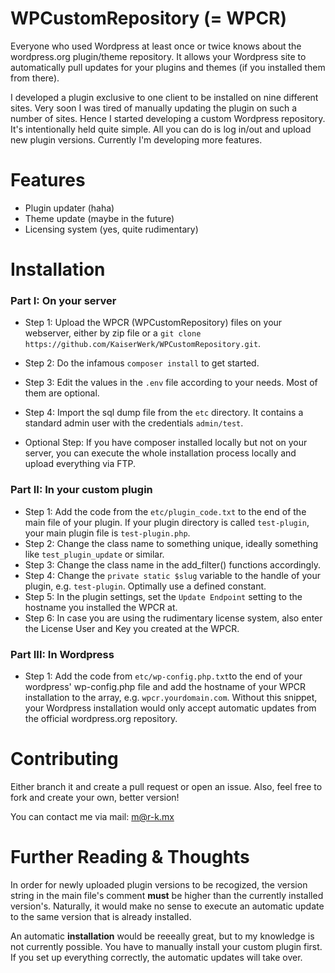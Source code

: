 # WPCustomRepository (= WPCR)

Everyone who used Wordpress at least once or twice knows about the wordpress.org plugin/theme repository. It allows your Wordpress site to automatically pull updates for your plugins and themes (if you installed them from there).

I developed a plugin exclusive to one client to be installed on nine different sites. Very soon I was tired of manually updating the plugin on such a number of sites. Hence I started developing a custom Wordpress repository. It's intentionally held quite simple. All you can do is log in/out and upload new plugin versions. Currently I'm developing more features.

# Features

* Plugin updater (haha)
* Theme update (maybe in the future)
* Licensing system (yes, quite rudimentary)

# Installation
### Part I: On your server

* Step 1: Upload the WPCR (WPCustomRepository) files on your webserver, either by zip file or a ```git clone https://github.com/KaiserWerk/WPCustomRepository.git```.
* Step 2: Do the infamous ```composer install``` to get started.
* Step 3: Edit the values in the ```.env``` file according to your needs. Most of them are optional.
* Step 4: Import the sql dump file from the ```etc``` directory. It contains a standard admin user with the credentials ``admin/test``.

* Optional Step: If you have composer installed locally but not on your server, you can execute the whole installation process locally and upload everything via FTP.

### Part II: In your custom plugin

* Step 1: Add the code from the ```etc/plugin_code.txt``` to the end of the main file of your plugin. If your plugin directory is called ```test-plugin```, your main plugin file is ```test-plugin.php```.
* Step 2: Change the class name to something unique, ideally something like ```test_plugin_update``` or similar.
* Step 3: Change the class name in the add_filter() functions accordingly.
* Step 4: Change the ```private static $slug``` variable to the handle of your plugin, e.g. ```test-plugin```. Optimally use a defined constant.
* Step 5: In the plugin settings, set the ```Update Endpoint``` setting to the hostname you installed the WPCR at.
* Step 6: In case you are using the rudimentary license system, also enter the License User and Key you created at the WPCR.

### Part III: In Wordpress

* Step 1: Add the code from ```etc/wp-config.php.txt```to the end of your wordpress' wp-config.php file and add the hostname of your WPCR installation to the array, e.g. ```wpcr.yourdomain.com```. Without this snippet, your Wordpress installation would only accept automatic updates from the official wordpress.org repository.

# Contributing

Either branch it and create a pull request or open an issue. Also, feel free to fork and create your own, better version!

You can contact me via mail: m@r-k.mx

# Further Reading & Thoughts

In order for newly uploaded plugin versions to be recogized, the version string in the main file's comment **must** be higher than the currently installed version's. Naturally, it would make no sense to execute an automatic update to the same version that is already installed.

An automatic __installation__ would be reeeally great, but to my knowledge is not currently possible. You have to manually install your custom plugin first. If you set up everything correctly, the automatic updates will take over.

